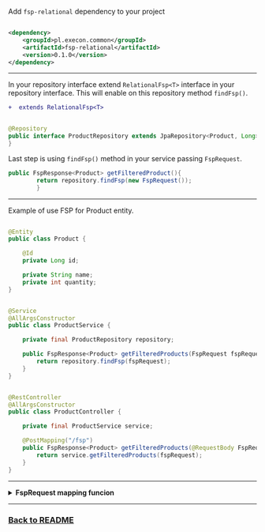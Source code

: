 Add `fsp-relational` dependency to your project

```xml

<dependency>
    <groupId>pl.execon.common</groupId>
    <artifactId>fsp-relational</artifactId>
    <version>0.1.0</version>
</dependency>
```

---

In your repository interface extend `RelationalFsp<T>` interface in your repository interface. This will enable on this
repository method `findFsp()`.

```diff
+  extends RelationalFsp<T>
```

```java

@Repository
public interface ProductRepository extends JpaRepository<Product, Long>, RelationalFsp<Product> {
}
```

Last step is using `findFsp()` method in your service passing `FspRequest`.

```java
public FspResponse<Product> getFilteredProduct(){
        return repository.findFsp(new FspRequest());
        }
```

---
Example of use FSP for Product entity.

```java

@Entity
public class Product {

    @Id
    private Long id;

    private String name;
    private int quantity;
}    
```

```java

@Service
@AllArgsConstructor
public class ProductService {

    private final ProductRepository repository;

    public FspResponse<Product> getFilteredProducts(FspRequest fspRequest) {
        return repository.findFsp(fspRequest);
    }
}
```

```java

@RestController
@AllArgsConstructor
public class ProductController {

    private final ProductService service;

    @PostMapping("/fsp")
    public FspResponse<Product> getFilteredProducts(@RequestBody FspRequest fspRequest) {
        return service.getFilteredProducts(fspRequest);
    }
}
```

---

<details>
<summary><b>FspRequest mapping funcion</b></summary>

You can also call mapping function on FspResponse object to map your result to for example DTO object

```java
public class ProductService {
    public FspResponse<ProductDTO> getFilteredProducts(FspRequest fspRequest) {
        FspResponse<Product> products = repository.findFsp(fspRequest, Product.class);
        return products.map(product -> mappingFunction(product));
    }
}
```

</details>

---
### [Back to README](README.md)
